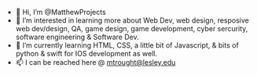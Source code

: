 <!---
MatthewProjects/MatthewProjects is a ✨ special ✨ repository because its `README.md` (this file) appears on your GitHub profile.
You can click the Preview link to take a look at your changes.
--->
- 👋 Hi, I’m @MatthewProjects
- 👀 I’m interested in learning more about Web Dev, web design, resposive web dev/design, QA, game design, game development,  cyber sercurity, software engineering & Software Dev.
- 🌱 I’m currently learning HTML, CSS, a little bit of Javascript, & bits of python & swift for IOS development as well.
- 📫 I can be reached here @ mtrought@lesley.edu
